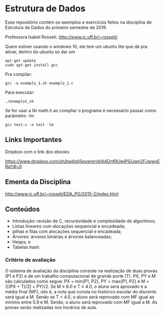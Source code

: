 # Estrutura de Dados

Esse repositório contém os exemplos e exercícios feitos na disciplina de Estrutura de Dados do primeiro semestre de 2019.

Professora Isabel Rosseti.
http://www.ic.uff.br/~rosseti/

Quem estiver usando o windows 10, ele tem um ubuntu lite que dá pra ativar, dentro do ubuntu só dar um

```
apt-get update
sudo apt-get install gcc
```

Pra compilar:

```
gcc -o exemplo_1.sh exemplo_1.c
```

Para executar:

```
./exemplo1_sh
```

Se for usar a lib math.h ao compliar o programa é necessário passar como parâmetro -lm

```
gcc test.c -o test -lm
```


## Links Importantes

Dropbox com o link dos ebooks

https://www.dropbox.com/sh/bpdjglj5eywmrjd/AADnfRUejiPGjJwn2FJwwvERa?dl=0

## Ementa da Disciplina

http://www.ic.uff.br/~rosseti/EDA_PG/2015-2/index.html

## Conteúdos

* Introdução: revisão de C, recursividade e complexidade de algoritmos;
* Listas lineares com alocações sequencial e encadeada;
* pilhas e filas com alocações sequencial e encadeada;
* Árvores: árvores binárias e árvores balanceadas;
* Heaps; e
* Tabelas hash.

### Critério de avaliação
O sistema de avaliação da disciplina consiste na realização de duas provas (P1 e P2) e de um trabalho computacional de grande porte (T). PX, PY e M são calculados como segue: PX = min{P1, P2}, PY = max{P1, P2} e M = {[(PX + T)/2] + PY}/2. Se M ≥ 6.0 e T ≥ 4.0, o aluno será aprovado e a média final (MF), isto é, a nota que consta no histórico escolar do discente será igual a M. Senão se T < 4.0, o aluno será reprovado com MF igual ao mínimo entre 5.9 e M. Senão, o aluno será reprovado com MF igual a M. As provas serão realizadas nos horários de aula.